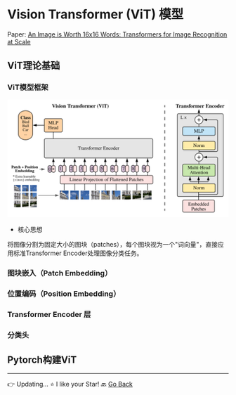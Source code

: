 # Vision Transformer (ViT) 模型

Paper: [An Image is Worth 16x16 Words: Transformers for Image Recognition at Scale](https://arxiv.org/abs/2010.11929)

## ViT理论基础

### ViT模型框架

<img src="assets/vit-arch.png" width=900/>

- 核心思想

将图像分割为固定大小的图块（patches），每个图块视为一个"词向量"，直接应用标准Transformer Encoder处理图像分类任务。

### 图块嵌入（Patch Embedding）

### 位置编码（Position Embedding）

### Transformer Encoder 层

### 分类头

## Pytorch构建ViT

***
👉 Updating...
⭐ I like your Star!
🔙 [Go Back](README.md)
